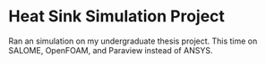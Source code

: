 # Heat Sink Simulation Project
Ran an simulation on my undergraduate thesis project. This time on SALOME, OpenFOAM, and Paraview instead of ANSYS.
